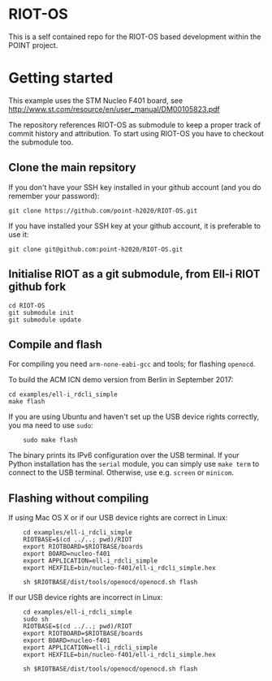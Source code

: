 # RIOT-OS

This is a self contained repo for the RIOT-OS based development within the POINT project.

# Getting started

This example uses the STM Nucleo F401 board, see
http://www.st.com/resource/en/user_manual/DM00105823.pdf

The repository references RIOT-OS as submodule to keep a proper track
of commit history and attribution.  To start using RIOT-OS you have to
checkout the submodule too.

## Clone the main repsitory

If you don't have your SSH key installed in your github account (and you do remember your password):
```
git clone https://github.com/point-h2020/RIOT-OS.git
```
If you have installed your SSH key at your github account, it is preferable to use it:
```
git clone git@github.com:point-h2020/RIOT-OS.git
```

## Initialise RIOT as a git submodule, from Ell-i RIOT github fork

```
cd RIOT-OS
git submodule init
git submodule update
```

## Compile and flash

For compiling you need `arm-none-eabi-gcc` and tools; for flashing `openocd`.

To build the ACM ICN demo version from Berlin in September 2017:
```
cd examples/ell-i_rdcli_simple
make flash
```

If you are using Ubuntu and haven't set up the USB device rights
correctly, you ma need to use `sudo`:
```
    sudo make flash
```

The binary prints its IPv6 configuration over the USB terminal.
If your Python installation has the `serial` module, 
you can simply use `make term` to connect to the USB terminal.
Otherwise, use e.g. `screen` or `minicom`.

## Flashing without compiling

If using Mac OS X or if our USB device rights are correct in Linux:

```
    cd examples/ell-i_rdcli_simple
    RIOTBASE=$(cd ../..; pwd)/RIOT
	export RIOTBOARD=$RIOTBASE/boards
	export BOARD=nucleo-f401
	export APPLICATION=ell-i_rdcli_simple
	export HEXFILE=bin/nucleo-f401/ell-i_rdcli_simple.hex

    sh $RIOTBASE/dist/tools/openocd/openocd.sh flash
```

If our USB device rights are incorrect in Linux:

```
    cd examples/ell-i_rdcli_simple
	sudo sh
    RIOTBASE=$(cd ../..; pwd)/RIOT
	export RIOTBOARD=$RIOTBASE/boards
	export BOARD=nucleo-f401
	export APPLICATION=ell-i_rdcli_simple
	export HEXFILE=bin/nucleo-f401/ell-i_rdcli_simple.hex

    sh $RIOTBASE/dist/tools/openocd/openocd.sh flash
```
